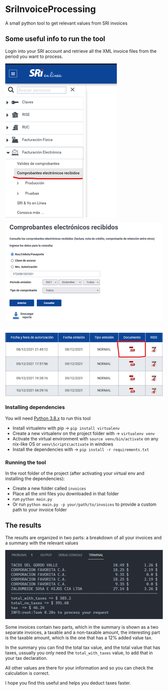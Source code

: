 # SriInvoiceProcessing

A small python tool to get relevant values from SRI invoices

## Some useful info to run the tool

Login into your SRI account and retrieve all the XML invoice files from the period you want to process.

![Download Invoices 01](./img/Instructions01.png)

![Download Invoices 02](./img/Instructions02.png)

![Download Invoices 03](./img/Instructions03.png)

### Installing dependencies

You will need [Python 3.8.x](https://www.python.org/downloads/release/python-3812/) to run this tool

- Install virtualenv with pip -> `pip install virtualenv`
- Create a new virtualenv on the project folder with -> `virtualenv venv`
- Activate the virtual environment with `source venv/bin/activate` on any nix-like OS or `venv\Scripts\activate` in windows
- Install the dependencies with -> `pip install -r requirements.txt`

### Running the tool

In the root folder of the project (after activating your virtual env and installing the dependencies):

- Create a new folder called `invoices`
- Place all the xml files you downloaded in that folder
- run `python main.py`
- Or run `python main.py -p your/path/to/invoices` to provide a custom path to your invoice folder

## The results

The results are organized in two parts: a breakdown of all your invoices and a summary with the relevant values

![Result 01](./img/results01.png)

Some invoices contain two parts, which in the summary is shown as a two separate invoices, a taxable and a non-taxable amount, the interesting part is the taxable amount, which is the one that has a 12% added value tax.

In the summary you can find the total tax value, and the total value that has taxes, ussually you only need the `total_with_taxes` value, to add that in your tax declaration.

All other values are there for your information and so you can check the calculation is correct.

I hope you find this useful and helps you deduct taxes faster.
